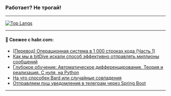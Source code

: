 ### Работает? Не трогай!

---
<!--
#### 🛠️ Technical stack:

![Java](https://img.shields.io/badge/Java-informational?logo=Oracle&style=flat&logoColor=white&color=FF4500)
![Kotlin](https://img.shields.io/badge/Kotlin-informational?logo=Kotlin&style=flat&logoColor=white&color=774D97)
![TS](https://img.shields.io/badge/TypeScript-informational?logo=typeScript&style=flat&logoColor=black&color=017acc)
![Python](https://img.shields.io/badge/Python-informational?logo=Python&style=flat&logoColor=black&color=ffdd54) <br>
![Spring](https://img.shields.io/badge/Spring-informational?logo=Spring&style=flat&logoColor=white&color=6DB33F) 
![SpringBoot](https://img.shields.io/badge/SpringBoot-informational?logo=SpringBoot&style=flat&logoColor=white&color=6DB33F)
![Nest](https://img.shields.io/badge/NestJS-informational?logo=NestJS&style=flat&logoColor=white&color=E0234E) 
![NodeJS](https://img.shields.io/badge/NodeJS-informational?logo=node.js&style=flat&logoColor=white&color=70A760)<br>
![PostgreSQL](https://img.shields.io/badge/PostgreSQL-informational?logo=PostgreSQL&style=flat&logoColor=white&color=DAA520)
![MongoDB](https://img.shields.io/badge/MongoDB-informational?logo=MongoDB&style=flat&logoColor=white&color=870000)
![Apache](https://img.shields.io/badge/Apache-informational?logo=apache&style=flat&logoColor=white&color=f74e28)

___ 
-->

<!--- #### 🛠️ : --->

[![Top Langs](https://github-readme-stats-82jvfl3w3-advtsettinggmailcoms-projects.vercel.app/api/top-langs/?username=zloylis&langs_count=10&hide_title=true&title_color=e6edf3&size_weight=0.5&count_weight=0.5&layout=compact&hide_progress=true&hide_border=true&theme=dracula)](https://github.com/zloylis)

<!---


####  :octocat:&nbsp;&nbsp; Статистика:

![GitHub stats](https://github-readme-stats-u2qms2cxw-advtsettinggmailcoms-projects.vercel.app/api?username=zloylis&show_icons=true&hide_border=true&theme=dracula&title_color=e6edf3&include_all_commits=true&count_private=true&hide_rank=false&hide_title=true&rank_icon=github)
-->
---

#### 💬 Свежее с habr.com:

<!-- BLOG-POST-LIST:START -->
- [[Перевод] Операционная система в 1 000 строках кода &lpar;Часть 1&rpar;](https://habr.com/ru/companies/ruvds/articles/874154/?utm_source=habrahabr&utm_medium=rss&utm_campaign=874154)
- [Как мы в bitDive искали способ эффективно отправлять миллионы сообщений](https://habr.com/ru/articles/874694/?utm_source=habrahabr&utm_medium=rss&utm_campaign=874694)
- [Глубокое обучение: Автоматическое дифференцирование. Теория и реализация. С нуля, на Python](https://habr.com/ru/articles/874592/?utm_source=habrahabr&utm_medium=rss&utm_campaign=874592)
- [На что способен Bard или случайные совпадения](https://habr.com/ru/articles/874676/?utm_source=habrahabr&utm_medium=rss&utm_campaign=874676)
- [Отправляем пуш уведомления в телеграм через Spring Boot](https://habr.com/ru/articles/871558/?utm_source=habrahabr&utm_medium=rss&utm_campaign=871558)
<!-- BLOG-POST-LIST:END -->

---
